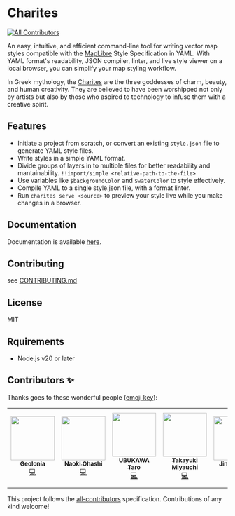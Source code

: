 # Charites
<!-- ALL-CONTRIBUTORS-BADGE:START - Do not remove or modify this section -->
[![All Contributors](https://img.shields.io/badge/all_contributors-8-orange.svg?style=flat-square)](#contributors-)
<!-- ALL-CONTRIBUTORS-BADGE:END -->

An easy, intuitive, and efficient command-line tool for writing vector map styles compatible with the [MapLibre](https://maplibre.org/maplibre-gl-js-docs/style-spec/) Style Specification in YAML.
With YAML format's readability, JSON compiler, linter, and live style viewer on a local browser, you can simplify your map styling workflow.

In Greek mythology, the [Charites](https://en.wikipedia.org/wiki/Charites) are the three goddesses of charm, beauty, and human creativity. They are believed to have been worshipped not only by artists but also by those who aspired to technology to infuse them with a creative spirit.

## Features

- Initiate a project from scratch, or convert an existing `style.json` file to generate YAML style files.
- Write styles in a simple YAML format.
- Divide groups of layers in to multiple files for better readability and mantainability. `!!import/simple <relative-path-to-the-file>`
- Use variables like `$backgroundColor` and `$waterColor` to style effectively.
- Compile YAML to a single style.json file, with a format linter.
- Run `charites serve <source>` to preview your style live while you make changes in a browser.

## Documentation

Documentation is available [here](https://unvt.github.io/charites/).

## Contributing

see [CONTRIBUTING.md](./.github/CONTRIBUTING.md)

## License

MIT

## Rquirements

- Node.js v20 or later

## Contributors ✨

Thanks goes to these wonderful people ([emoji key](https://allcontributors.org/docs/en/emoji-key)):

<!-- ALL-CONTRIBUTORS-LIST:START - Do not remove or modify this section -->
<!-- prettier-ignore-start -->
<!-- markdownlint-disable -->
<table>
  <tr>
    <td align="center"><a href="https://geolonia.com/"><img src="https://avatars.githubusercontent.com/u/42296593?v=4?s=100" width="100px;" alt=""/><br /><sub><b>Geolonia</b></sub></a><br /><a href="https://github.com/unvt/charites/commits?author=geolonia" title="Code">💻</a></td>
    <td align="center"><a href="https://naoki-is.me"><img src="https://avatars.githubusercontent.com/u/8760841?v=4?s=100" width="100px;" alt=""/><br /><sub><b>Naoki Ohashi</b></sub></a><br /><a href="https://github.com/unvt/charites/commits?author=naogify" title="Code">💻</a></td>
    <td align="center"><a href="https://github.com/ubukawa"><img src="https://avatars.githubusercontent.com/u/59204379?v=4?s=100" width="100px;" alt=""/><br /><sub><b>UBUKAWA Taro</b></sub></a><br /><a href="https://github.com/unvt/charites/commits?author=ubukawa" title="Code">💻</a></td>
    <td align="center"><a href="https://geolonia.com/"><img src="https://avatars.githubusercontent.com/u/309946?v=4?s=100" width="100px;" alt=""/><br /><sub><b>Takayuki Miyauchi</b></sub></a><br /><a href="https://github.com/unvt/charites/commits?author=miya0001" title="Code">💻</a></td>
    <td align="center"><a href="https://jin-igarashi.me"><img src="https://avatars.githubusercontent.com/u/2639701?v=4?s=100" width="100px;" alt=""/><br /><sub><b>Jin Igarashi</b></sub></a><br /><a href="https://github.com/unvt/charites/commits?author=JinIgarashi" title="Code">💻</a></td>
    <td align="center"><a href="http://smellman.hatenablog.com/"><img src="https://avatars.githubusercontent.com/u/135112?v=4?s=100" width="100px;" alt=""/><br /><sub><b>Taro Matsuzawa aka. btm</b></sub></a><br /><a href="https://github.com/unvt/charites/commits?author=smellman" title="Code">💻</a></td>
    <td align="center"><a href="https://shinichi.blog"><img src="https://avatars.githubusercontent.com/u/1124652?v=4?s=100" width="100px;" alt=""/><br /><sub><b>Shinichi Nishikawa</b></sub></a><br /><a href="https://github.com/unvt/charites/commits?author=ShinichiNishikawa" title="Documentation">📖</a></td>
    <td align="center"><a href="http://yuiseki.net/"><img src="https://avatars.githubusercontent.com/u/25507?v=4?s=100" width="100px;" alt=""/><br /><sub><b>yuiseki</b></sub></a><br /><a href="https://github.com/unvt/charites/commits?author=yuiseki" title="Code">💻</a></td>
  </tr>
</table>

<!-- markdownlint-restore -->
<!-- prettier-ignore-end -->

<!-- ALL-CONTRIBUTORS-LIST:END -->


This project follows the [all-contributors](https://github.com/all-contributors/all-contributors) specification. Contributions of any kind welcome!
